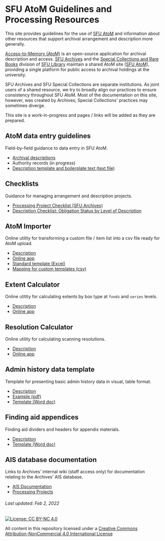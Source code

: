 # SFU AtoM Guidelines and Processing Resources
This site provides guidelines for the use of [SFU AtoM](https://atom.archives.sfu.ca) and information about other resources that support archival arrangement and description more generally.

[Access-to-Memory (AtoM)](https://www.accesstomemory.org/en/) is an open-source application for archival description and access. [SFU Archives](https://www.sfu.ca/archives.html) and the [Special Collections and Rare Books](https://www.lib.sfu.ca/about/branches-depts/special-collections) division of [SFU Library](https://www.lib.sfu.ca) maintain a shared AtoM site ([SFU AtoM](https://atom.archives.sfu.ca)), providing a single platform for public access to archival holdings at the university.

 SFU Archives and SFU Special Collections are separate institutions. As joint users of a shared resource, we try to broadly align our practices to ensure consistency throughout SFU AtoM. Most of the documentation on this site, however, was created by Archives; Special Collections' practices may sometimes diverge.

 This site is a work-in-progress and pages / links will be added as they are prepared.

## AtoM data entry guidelines
Field-by-field guidance to data entry in SFU AtoM.
- [Archival descriptions](archival-description/overview.md)
- Authority records (in progress)
- [Description template and boilerplate text (text file)](downloads/description-template.txt)

## Checklists
Guidance for managing arrangement and description projects.
- [Processing Project Checklist (SFU Archives)](resources/archival-processing-checklist.md)
- [Description Checklist: Obligation Status by Level of Description](download/checklist-obligation-status.pdf)

## AtoM Importer
Online utility for transforming a custom file / item list into a csv file ready for AtoM upload.
- [Description](resources/atom-importer.md)
- [Online app](https://sfuarchives.shinyapps.io/atom_import/)
- [Standard template (Excel)](downloads/atom-importer-standard.xlsx)
- [Mapping for custom templates (csv)](downloads/atom-importer-mapping.csv)

## Extent Calculator
Online utitity for calculating extents by box type at `fonds` and `series` levels.
- [Description](resources/extent-calculator.md)
- [Online app](https://sfuarchives.shinyapps.io/extent_calculator/)

## Resolution Calculator
Online utility for calculating scanning resolutions.
- [Description](resources/resolution-calculator.md)
- [Online app](https://sfuarchives.shinyapps.io/resolution_calculator/)

## Admin history data template
Template for presenting basic admin history data in visual, table format.
- [Description](resources/admin-history-data-template.md)
- [Example (pdf)](downloads/admin-history-data-example.pdf)
- [Template (Word doc)](downloads/admin-history-data-template.docx)

## Finding aid appendices
Finding aid dividers and headers for appendix materials.
- [Description](resources/finding-aid-appendices.md)
- [Template (Word doc)](downloads/finding-aid-appdenices.docx)

## AIS database documentation
Links to Archives' internal wiki (staff access only) for documentation relating to the Archives' AIS database.
- [AIS Documentation](https://wiki.its.sfu.ca/departments/archives/index.php/AIS_User_Documentation)
- [Processing Projects](https://wiki.its.sfu.ca/departments/archives/index.php/Processing_Projects)

###### Last updated: Feb 2, 2022

[![License: CC BY-NC 4.0](https://img.shields.io/badge/License-CC%20BY--NC%204.0-lightgrey.svg)](https://creativecommons.org/licenses/by-nc/4.0/)

All content in this repository licensed under a [Creative Commons Attribution-NonCommercial 4.0 International License](https://creativecommons.org/licenses/by-nc/4.0/)
